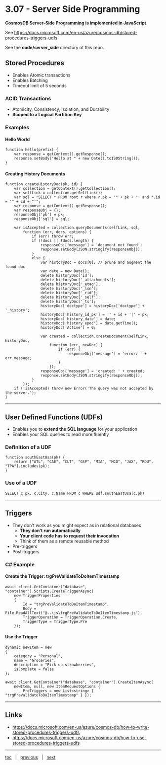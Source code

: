 # 3.07 - Server Side Programming

**CosmosDB Server-Side Programming is implemented in JavaScript**.

See https://docs.microsoft.com/en-us/azure/cosmos-db/stored-procedures-triggers-udfs

See the **code/server_side** directory of this repo.

## Stored Procedures

- Enables Atomic transactions
- Enables Batching
- Timeout limit of 5 seconds

###  ACID Transactions

- Atomicity, Consistency, Isolation, and Durability
- **Scoped to a Logical Partition Key**

### Examples

#### Hello World

```
function hello(prefix) {
    var response = getContext().getResponse();
    response.setBody("Hello at " + new Date().toISOString());
}
```

#### Creating History Documents

```
function createHistoryDoc(pk, id) {
    var collection = getContext().getCollection();
    var selfLink = collection.getSelfLink();
    var sql = "SELECT * FROM root r where r.pk = '" + pk + "' and r.id = '" + id + "'";
    var response = getContext().getResponse();
    var responseObj = {};
    responseObj['pk'] = pk;
    responseObj['sql'] = sql;

    var isAccepted = collection.queryDocuments(selfLink, sql,
        function (err, docs, options) {
            if (err) throw err;
            if (!docs || !docs.length) { 
                responseObj['message'] = 'document not found';
                response.setBody(JSON.stringify(responseObj));
            }
            else {
                var historyDoc = docs[0]; // prune and augment the found doc
                var date = new Date();
                delete historyDoc['id'];
                delete historyDoc['_attachments'];
                delete historyDoc['_etag'];
                delete historyDoc['_lsn'];
                delete historyDoc['_rid'];
                delete historyDoc['_self'];
                delete historyDoc['_ts']; 
                historyDoc['doctype'] = historyDoc['doctype'] + '_history';
                historyDoc['history_id_pk'] = '' + id + '|' + pk;
                historyDoc['history_date'] = date;
                historyDoc['history_epoc'] = date.getTime(); 
                historyDoc['Active'] = 0; 

                var created = collection.createDocument(selfLink, historyDoc,  
                    function (err, newDoc) { 
                        if (err) {
                            responseObj['message'] = 'error: ' + err.message;  
                        }  
                    });  
                responseObj['message'] = 'created: ' + created;
                response.setBody(JSON.stringify(responseObj));
            }
        });
    if (!isAccepted) throw new Error('The query was not accepted by the server.');
}
```

---

## User Defined Functions (UDFs)

- Enables you to **extend the SQL language** for your application
- Enables your SQL queries to read more fluently

### Definition of a UDF

```
function southEastUsa(pk) {
    return ["ATL", "CAE", "CLT", "GSP", "MIA", "MCO", "JAX", "RDU", "TPA"].includes(pk);
}
```

### Use of a UDF

```
SELECT c.pk, c.City, c.Name FROM c WHERE udf.southEastUsa(c.pk)
```

---

## Triggers

- They don't work as you might expect as in relational databases
  - **They don't run automatically**
  - **Your client code has to request their invocation**
  - Think of them as a remote reusable method
- Pre-triggers
- Post-triggers

### C# Example

#### Create the Trigger: trgPreValidateToDoItemTimestamp

```
await client.GetContainer("database", "container").Scripts.CreateTriggerAsync(
    new TriggerProperties
    {
        Id = "trgPreValidateToDoItemTimestamp",
        Body = File.ReadAllText("@..\js\trgPreValidateToDoItemTimestamp.js"),
        TriggerOperation = TriggerOperation.Create,
        TriggerType = TriggerType.Pre
    });
```

#### Use the Trigger

```
dynamic newItem = new
{
    category = "Personal",
    name = "Groceries",
    description = "Pick up strawberries",
    isComplete = false
};

await client.GetContainer("database", "container").CreateItemAsync(
    newItem, null, new ItemRequestOptions { 
        PreTriggers = new List<string> { "trgPreValidateToDoItemTimestamp" } });
```

---

## Links

- https://docs.microsoft.com/en-us/azure/cosmos-db/how-to-write-stored-procedures-triggers-udfs
- https://docs.microsoft.com/en-us/azure/cosmos-db/how-to-use-stored-procedures-triggers-udfs

---

[toc](0_table_of_contents.md) &nbsp; |  &nbsp; [previous](3_06_sql.md) &nbsp; | &nbsp; [next](3_08_change_feed.md) &nbsp;
